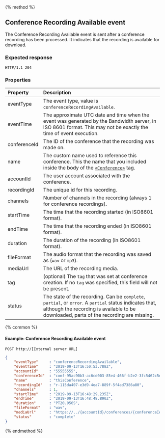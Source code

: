 {% method %}
## Conference Recording Available event

The Conference Recording Available event is sent after a conference recording has been processed.
It indicates that the recording is available for download.

### Expected response

```http
HTTP/1.1 204
```

### Properties
| Property          | Description |
|:------------------|:------------|
| eventType         | The event type, value is `conferenceRecordingAvailable`. |
| eventTime         | The approximate UTC date and time when the event was generated by the Bandwidth server, in ISO 8601 format. This may not be exactly the time of event execution. |
| conferenceId      | The ID of the conference that the recording was made on. |
| name              | The custom name used to reference this conference. This the name that you included inside the body of the [`<Conference>`](../verbs/conference.md) tag. |
| accountId         | The user account associated with the conference. |
| recordingId       | The unique id for this recording. |
| channels          | Number of channels in the recording (always 1 for conference recordings). |
| startTime         | The time that the recording started (in ISO8601 format). |
| endTime           | The time that the recording ended (in ISO8601 format). |
| duration          | The duration of the recording (in ISO8601 format). |
| fileFormat        | The audio format that the recording was saved as (`wav` or `mp3`). |
| mediaUrl          | The URL of the recording media. |
| tag               | (optional) The `tag` that was set at conference creation. If no `tag` was specified, this field will not be present. |
| status            | The state of the recording. Can be `complete`, `partial`, or `error`. A `partial` status indicates that, although the recording is available to be downloaded, parts of the recording are missing. |

{% common %}

#### Example: Conference Recording Available event

```
POST http://[External server URL]
```

```json
{
	"eventType"     : "conferenceRecordingAvailable",
	"eventTime"     : "2019-09-13T16:50:53.788Z",
	"accountId"     : "55555555",
	"conferenceId"  : "conf-95ac90b3-ac6cd003-85e4-466f-b2e2-3fc5462c5d0d",
	"name"          : "thisConference",
	"recordingId"   : "r-115da407-e3d9-4ea7-889f-5f4ad7386a80",
	"channels"      : 1,
	"startTime"     : "2019-09-13T16:48:29.235Z",
	"endTime"       : "2019-09-13T16:48:48.890Z",
	"duration"      : "PT20.056S",
	"fileFormat"    : "wav",
	"mediaUrl"      : "https://../{accountId}/conferences/{conferenceId}/recordings/{recordingId}/media",
	"status"        : "complete"
}
```

{% endmethod %}
